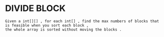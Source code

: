 # DIVIDE BLOCK
    Given a int[][] , for each int[] , find the max numbers of blocks that is feasible when you sort each block ,
    the whole array is sorted without moving the blocks . 